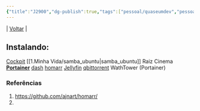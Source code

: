 ```yaml
---
{"title":"J2900","dg-publish":true,"tags":["pessoal/quaseumdev","pessoal/web"],"permalink":"/1.Minha Vida/J2900/","dgPassFrontmatter":true}
---
```


| [Voltar](index) |
## Instalando:
[Cockpit](192.168.0.3:9090/)
[[1.Minha Vida/samba_ubuntu\|samba_ubuntu]]
    Raiz
    Cinema
[**Portainer**](https://192.168.0.3:9443)
    [dash](http://192.168.0.3/)
    [homarr](http://192.168.0.3:7575/)
    [Jellyfin](http://192.168.0.3:8096/)
    [qbittorrent](http://192.168.0.3:8080/)
    WathTower (Portainer)

### Referências
1. https://github.com/ajnart/homarr/
2. 